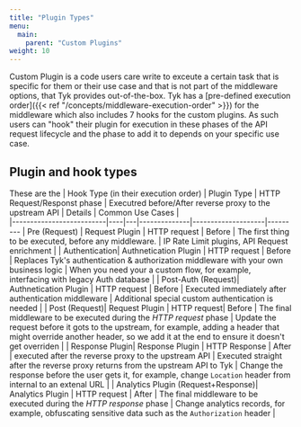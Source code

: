 ```yaml
---
title: "Plugin Types"
menu:
  main:
    parent: "Custom Plugins"
weight: 10
---
```


Custom Plugin is a code users care write to exceute a certain task that is specific for them or their use case and that is not part of the middleware options, that Tyk provides out-of-the-box. Tyk has a [pre-defined execution order]({{< ref "/concepts/middleware-execution-order" >}}) for the middleware which also includes 7 hooks for the custom plugins. As such users can "hook" their plugin for execution in these phases of the API request lifecycle and the phase to add it to depends on your specific use case.

## Plugin and hook types
These are the 
| Hook Type (in their execution order) | Plugin Type | HTTP Request/Responst phase | Executred before/After reverse proxy to the upstream API | Details | Common Use Cases |  
|--------------------------|----|---|--------------|--------------------|---------
| Pre (Request) | Request Plugin |  HTTP request | Before | The first thing to be executed, before any middleware.  | IP Rate Limit plugins,  API Request enrichment      |
| Authentication| Authnetication Plugin |  HTTP request | Before | Replaces Tyk's authentication & authorization middleware with your own business logic |  When you need your a custom flow, for example, interfacing with legacy Auth database |
| Post-Auth (Request)| Authnetication Plugin |  HTTP request | Before | Executed immediately after authentication middleware  | Additional special custom authentication is needed |
| Post (Request)| Request Plugin  |  HTTP request| Before | The final middleware to be executed during the *HTTP request* phase  | Update the request before it gots to the upstream, for example, adding a header that might override another header, so we add it at the end to ensure it doesn't get overriden |
| Response Plugin| Response Plugin |  HTTP Response | After | executed after the reverse proxy to the upstream API | Executed straight after the reverse proxy returns from the upstream API to Tyk  |  Change the response before the user gets it, for example, change `Location` header from internal to an extenal URL |
| Analytics Plugin (Request+Response)| Analytics Plugin | HTTP request | After | The final middleware to be executed during the *HTTP response* phase  | Change analytics records, for example, obfuscating sensitive data such as the `Authorization` header |
